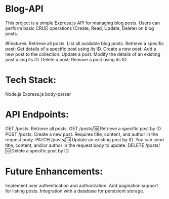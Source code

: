 # Blog-API

This project is a simple Express.js API for managing blog posts. Users can perform basic CRUD operations (Create, Read, Update, Delete) on blog posts.

#Features:
Retrieve all posts: List all available blog posts.
Retrieve a specific post: Get details of a specific post using its ID.
Create a new post: Add a new post to the collection.
Update a post: Modify the details of an existing post using its ID.
Delete a post: Remove a post using its ID.

# Tech Stack:
Node.js
Express.js
body-parser

# API Endpoints:
GET /posts: Retrieve all posts.
GET /posts/:id: Retrieve a specific post by ID.
POST /posts: Create a new post. Requires title, content, and author in the request body.
PATCH /posts/:id: Update an existing post by ID. You can send title, content, and/or author in the request body to update.
DELETE /posts/:id: Delete a specific post by ID.

# Future Enhancements:
Implement user authentication and authorization.
Add pagination support for listing posts.
Integration with a database for persistent storage.
